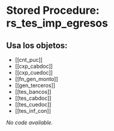 # Stored Procedure: rs_tes_imp_egresos

## Usa los objetos:
- [[cnt_puc]]
- [[cxp_cabdoc]]
- [[cxp_cuedoc]]
- [[fn_gen_monto]]
- [[gen_terceros]]
- [[tes_bancos]]
- [[tes_cabdoc]]
- [[tes_cuedoc]]
- [[tes_inf_con]]

*No code available.*
